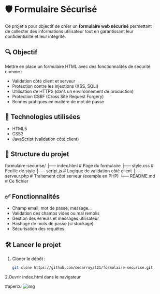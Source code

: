 # 🛡️ Formulaire Sécurisé

Ce projet a pour objectif de créer un **formulaire web sécurisé** permettant de collecter des informations utilisateur tout en garantissant leur confidentialité et leur intégrité.

## 🔍 Objectif

Mettre en place un formulaire HTML avec des fonctionnalités de sécurité comme :
- Validation côté client et serveur
- Protection contre les injections (XSS, SQLi)
- Utilisation de HTTPS (dans un environnement de production)
- Protection CSRF (Cross Site Request Forgery)
- Bonnes pratiques en matière de mot de passe

## 🚀 Technologies utilisées

- HTML5
- CSS3
- JavaScript (validation côté client)

## 📁 Structure du projet
formulaire-securise/ ├── index.html # Page du formulaire ├── style.css # Feuille de style ├── script.js # Logique de validation côté client ├── serveur.php # Traitement côté serveur (exemple en PHP) └── README.md # Ce fichier

## ✅ Fonctionnalités

- Champ email, mot de passe, message...
- Validation des champs vides ou mal remplis
- Gestion des erreurs et messages utilisateur
- Hashage de mots de passe (si stockage)
- Sécurisation des requêtes

## 🛠️ Lancer le projet

1. Cloner le dépôt :
   ```bash
   git clone https://github.com/cedarroyal21/formulaire-securise.git
2.Ouvrir index.html dans le navigateur  

#apercu 
<img src="form" alt="img">
